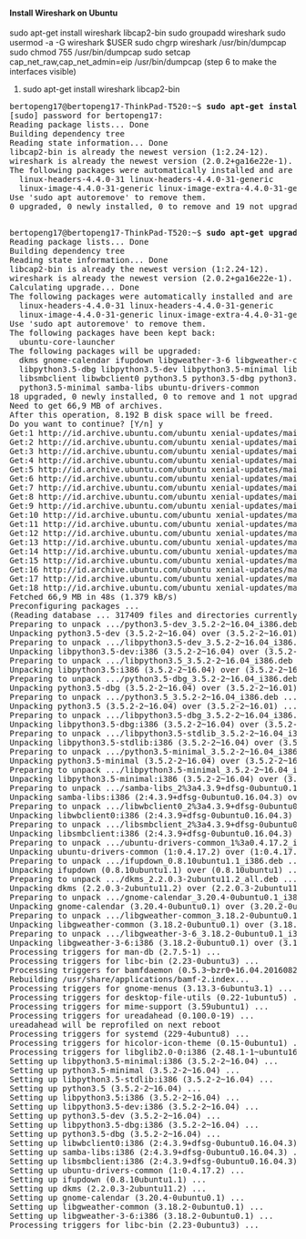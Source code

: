 #### Install Wireshark on Ubuntu

sudo apt-get install wireshark libcap2-bin
sudo groupadd wireshark
sudo usermod -a -G wireshark $USER
sudo chgrp wireshark /usr/bin/dumpcap
sudo chmod 755 /usr/bin/dumpcap
sudo setcap cap_net_raw,cap_net_admin=eip /usr/bin/dumpcap (step 6 to make the interfaces visible)

1.  sudo apt-get install wireshark libcap2-bin
<pre>
bertopeng17@bertopeng17-ThinkPad-T520:~$ <b>sudo apt-get install wireshark libcap2-bin</b>
[sudo] password for bertopeng17: 
Reading package lists... Done
Building dependency tree       
Reading state information... Done
libcap2-bin is already the newest version (1:2.24-12).
wireshark is already the newest version (2.0.2+ga16e22e-1).
The following packages were automatically installed and are no longer required:
  linux-headers-4.4.0-31 linux-headers-4.4.0-31-generic
  linux-image-4.4.0-31-generic linux-image-extra-4.4.0-31-generic
Use 'sudo apt autoremove' to remove them.
0 upgraded, 0 newly installed, 0 to remove and 19 not upgraded.

</pre>

<pre>
bertopeng17@bertopeng17-ThinkPad-T520:~$ <b>sudo apt-get upgrade  wireshark libcap2-bin</b>
Reading package lists... Done
Building dependency tree       
Reading state information... Done
libcap2-bin is already the newest version (1:2.24-12).
wireshark is already the newest version (2.0.2+ga16e22e-1).
Calculating upgrade... Done
The following packages were automatically installed and are no longer required:
  linux-headers-4.4.0-31 linux-headers-4.4.0-31-generic
  linux-image-4.4.0-31-generic linux-image-extra-4.4.0-31-generic
Use 'sudo apt autoremove' to remove them.
The following packages have been kept back:
  ubuntu-core-launcher
The following packages will be upgraded:
  dkms gnome-calendar ifupdown libgweather-3-6 libgweather-common libpython3.5
  libpython3.5-dbg libpython3.5-dev libpython3.5-minimal libpython3.5-stdlib
  libsmbclient libwbclient0 python3.5 python3.5-dbg python3.5-dev
  python3.5-minimal samba-libs ubuntu-drivers-common
18 upgraded, 0 newly installed, 0 to remove and 1 not upgraded.
Need to get 66,9 MB of archives.
After this operation, 8.192 B disk space will be freed.
Do you want to continue? [Y/n] y
Get:1 http://id.archive.ubuntu.com/ubuntu xenial-updates/main i386 python3.5-dev i386 3.5.2-2~16.04 [413 kB]
Get:2 http://id.archive.ubuntu.com/ubuntu xenial-updates/main i386 libpython3.5-dev i386 3.5.2-2~16.04 [37,1 MB]
Get:3 http://id.archive.ubuntu.com/ubuntu xenial-updates/main i386 libpython3.5 i386 3.5.2-2~16.04 [1.394 kB]
Get:4 http://id.archive.ubuntu.com/ubuntu xenial-updates/main i386 python3.5-dbg i386 3.5.2-2~16.04 [9.322 kB]
Get:5 http://id.archive.ubuntu.com/ubuntu xenial-updates/main i386 python3.5 i386 3.5.2-2~16.04 [165 kB]
Get:6 http://id.archive.ubuntu.com/ubuntu xenial-updates/main i386 libpython3.5-dbg i386 3.5.2-2~16.04 [7.734 kB]
Get:7 http://id.archive.ubuntu.com/ubuntu xenial-updates/main i386 libpython3.5-stdlib i386 3.5.2-2~16.04 [2.129 kB]
Get:8 http://id.archive.ubuntu.com/ubuntu xenial-updates/main i386 python3.5-minimal i386 3.5.2-2~16.04 [1.678 kB]
Get:9 http://id.archive.ubuntu.com/ubuntu xenial-updates/main i386 libpython3.5-minimal i386 3.5.2-2~16.04 [529 kB]
Get:10 http://id.archive.ubuntu.com/ubuntu xenial-updates/main i386 samba-libs i386 2:4.3.9+dfsg-0ubuntu0.16.04.3 [5.545 kB]
Get:11 http://id.archive.ubuntu.com/ubuntu xenial-updates/main i386 libwbclient0 i386 2:4.3.9+dfsg-0ubuntu0.16.04.3 [32,8 kB]
Get:12 http://id.archive.ubuntu.com/ubuntu xenial-updates/main i386 libsmbclient i386 2:4.3.9+dfsg-0ubuntu0.16.04.3 [57,3 kB]
Get:13 http://id.archive.ubuntu.com/ubuntu xenial-updates/main i386 ubuntu-drivers-common i386 1:0.4.17.2 [47,2 kB]
Get:14 http://id.archive.ubuntu.com/ubuntu xenial-updates/main i386 ifupdown i386 0.8.10ubuntu1.1 [55,0 kB]
Get:15 http://id.archive.ubuntu.com/ubuntu xenial-updates/main i386 dkms all 2.2.0.3-2ubuntu11.2 [66,2 kB]
Get:16 http://id.archive.ubuntu.com/ubuntu xenial-updates/main i386 gnome-calendar i386 3.20.4-0ubuntu0.1 [400 kB]
Get:17 http://id.archive.ubuntu.com/ubuntu xenial-updates/main i386 libgweather-common all 3.18.2-0ubuntu0.1 [158 kB]
Get:18 http://id.archive.ubuntu.com/ubuntu xenial-updates/main i386 libgweather-3-6 i386 3.18.2-0ubuntu0.1 [65,6 kB]
Fetched 66,9 MB in 48s (1.379 kB/s)                                            
Preconfiguring packages ...
(Reading database ... 317409 files and directories currently installed.)
Preparing to unpack .../python3.5-dev_3.5.2-2~16.04_i386.deb ...
Unpacking python3.5-dev (3.5.2-2~16.04) over (3.5.2-2~16.01) ...
Preparing to unpack .../libpython3.5-dev_3.5.2-2~16.04_i386.deb ...
Unpacking libpython3.5-dev:i386 (3.5.2-2~16.04) over (3.5.2-2~16.01) ...
Preparing to unpack .../libpython3.5_3.5.2-2~16.04_i386.deb ...
Unpacking libpython3.5:i386 (3.5.2-2~16.04) over (3.5.2-2~16.01) ...
Preparing to unpack .../python3.5-dbg_3.5.2-2~16.04_i386.deb ...
Unpacking python3.5-dbg (3.5.2-2~16.04) over (3.5.2-2~16.01) ...
Preparing to unpack .../python3.5_3.5.2-2~16.04_i386.deb ...
Unpacking python3.5 (3.5.2-2~16.04) over (3.5.2-2~16.01) ...
Preparing to unpack .../libpython3.5-dbg_3.5.2-2~16.04_i386.deb ...
Unpacking libpython3.5-dbg:i386 (3.5.2-2~16.04) over (3.5.2-2~16.01) ...
Preparing to unpack .../libpython3.5-stdlib_3.5.2-2~16.04_i386.deb ...
Unpacking libpython3.5-stdlib:i386 (3.5.2-2~16.04) over (3.5.2-2~16.01) ...
Preparing to unpack .../python3.5-minimal_3.5.2-2~16.04_i386.deb ...
Unpacking python3.5-minimal (3.5.2-2~16.04) over (3.5.2-2~16.01) ...
Preparing to unpack .../libpython3.5-minimal_3.5.2-2~16.04_i386.deb ...
Unpacking libpython3.5-minimal:i386 (3.5.2-2~16.04) over (3.5.2-2~16.01) ...
Preparing to unpack .../samba-libs_2%3a4.3.9+dfsg-0ubuntu0.16.04.3_i386.deb ...
Unpacking samba-libs:i386 (2:4.3.9+dfsg-0ubuntu0.16.04.3) over (2:4.3.9+dfsg-0ubuntu0.16.04.2) ...
Preparing to unpack .../libwbclient0_2%3a4.3.9+dfsg-0ubuntu0.16.04.3_i386.deb ...
Unpacking libwbclient0:i386 (2:4.3.9+dfsg-0ubuntu0.16.04.3) over (2:4.3.9+dfsg-0ubuntu0.16.04.2) ...
Preparing to unpack .../libsmbclient_2%3a4.3.9+dfsg-0ubuntu0.16.04.3_i386.deb ...
Unpacking libsmbclient:i386 (2:4.3.9+dfsg-0ubuntu0.16.04.3) over (2:4.3.9+dfsg-0ubuntu0.16.04.2) ...
Preparing to unpack .../ubuntu-drivers-common_1%3a0.4.17.2_i386.deb ...
Unpacking ubuntu-drivers-common (1:0.4.17.2) over (1:0.4.17.1) ...
Preparing to unpack .../ifupdown_0.8.10ubuntu1.1_i386.deb ...
Unpacking ifupdown (0.8.10ubuntu1.1) over (0.8.10ubuntu1) ...
Preparing to unpack .../dkms_2.2.0.3-2ubuntu11.2_all.deb ...
Unpacking dkms (2.2.0.3-2ubuntu11.2) over (2.2.0.3-2ubuntu11.1) ...
Preparing to unpack .../gnome-calendar_3.20.4-0ubuntu0.1_i386.deb ...
Unpacking gnome-calendar (3.20.4-0ubuntu0.1) over (3.20.2-0ubuntu0.1) ...
Preparing to unpack .../libgweather-common_3.18.2-0ubuntu0.1_all.deb ...
Unpacking libgweather-common (3.18.2-0ubuntu0.1) over (3.18.1-1ubuntu1) ...
Preparing to unpack .../libgweather-3-6_3.18.2-0ubuntu0.1_i386.deb ...
Unpacking libgweather-3-6:i386 (3.18.2-0ubuntu0.1) over (3.18.1-1ubuntu1) ...
Processing triggers for man-db (2.7.5-1) ...
Processing triggers for libc-bin (2.23-0ubuntu3) ...
Processing triggers for bamfdaemon (0.5.3~bzr0+16.04.20160824-0ubuntu1) ...
Rebuilding /usr/share/applications/bamf-2.index...
Processing triggers for gnome-menus (3.13.3-6ubuntu3.1) ...
Processing triggers for desktop-file-utils (0.22-1ubuntu5) ...
Processing triggers for mime-support (3.59ubuntu1) ...
Processing triggers for ureadahead (0.100.0-19) ...
ureadahead will be reprofiled on next reboot
Processing triggers for systemd (229-4ubuntu8) ...
Processing triggers for hicolor-icon-theme (0.15-0ubuntu1) ...
Processing triggers for libglib2.0-0:i386 (2.48.1-1~ubuntu16.04.1) ...
Setting up libpython3.5-minimal:i386 (3.5.2-2~16.04) ...
Setting up python3.5-minimal (3.5.2-2~16.04) ...
Setting up libpython3.5-stdlib:i386 (3.5.2-2~16.04) ...
Setting up python3.5 (3.5.2-2~16.04) ...
Setting up libpython3.5:i386 (3.5.2-2~16.04) ...
Setting up libpython3.5-dev:i386 (3.5.2-2~16.04) ...
Setting up python3.5-dev (3.5.2-2~16.04) ...
Setting up libpython3.5-dbg:i386 (3.5.2-2~16.04) ...
Setting up python3.5-dbg (3.5.2-2~16.04) ...
Setting up libwbclient0:i386 (2:4.3.9+dfsg-0ubuntu0.16.04.3) ...
Setting up samba-libs:i386 (2:4.3.9+dfsg-0ubuntu0.16.04.3) ...
Setting up libsmbclient:i386 (2:4.3.9+dfsg-0ubuntu0.16.04.3) ...
Setting up ubuntu-drivers-common (1:0.4.17.2) ...
Setting up ifupdown (0.8.10ubuntu1.1) ...
Setting up dkms (2.2.0.3-2ubuntu11.2) ...
Setting up gnome-calendar (3.20.4-0ubuntu0.1) ...
Setting up libgweather-common (3.18.2-0ubuntu0.1) ...
Setting up libgweather-3-6:i386 (3.18.2-0ubuntu0.1) ...
Processing triggers for libc-bin (2.23-0ubuntu3) ...

</pre>

